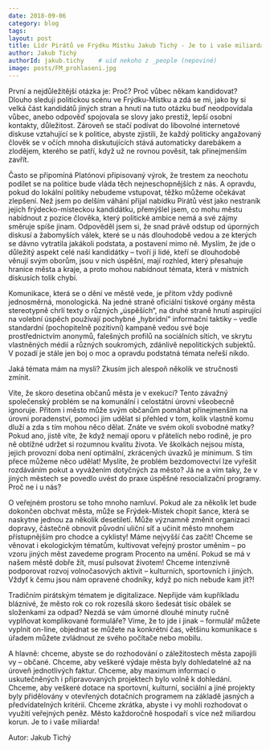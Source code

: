 ```yaml
---
date: 2018-09-06
category: blog
tags:
layout: post
title: Lídr Pirátů ve Frýdku Místku Jakub Tichý - Je to i vaše miliarda!
author: Jakub Tichý
authorId: jakub.tichy    # uid nekoho z _people (nepoviné)
image: posts/FM_prohlaseni.jpg
---
```

První a nejdůležitější otázka je: Proč? Proč vůbec někam kandidovat? Dlouho sleduji politickou scénu ve Frýdku-Místku a zdá se mi, jako by si velká část kandidátů jiných stran a hnutí na tuto otázku buď neodpovídala vůbec, anebo odpověď spojovala se slovy jako prestiž, lepší osobní kontakty, důležitost. Zároveň se stačí podívat do libovolné internetové diskuse vztahující se k politice, abyste zjistili, že každý politicky angažovaný člověk se v očích mnoha diskutujících stává automaticky darebákem a zlodějem, kterého se patří, když už ne rovnou pověsit, tak přinejmenším zavřít.

Často se připomíná Platónovi připisovaný výrok, že trestem za neochotu podílet se na politice bude vláda těch nejneschopnějších z nás. A opravdu, pokud do lokální politiky nebudeme vstupovat, těžko můžeme očekávat zlepšení. Než jsem po delším váhání přijal nabídku Pirátů vést jako nestraník jejich frýdecko-místeckou kandidátku, přemýšlel jsem, co mohu městu nabídnout z pozice člověka, který politické ambice nemá a své zájmy směruje spíše jinam. Odpověděl jsem si, že snad právě odstup od úporných diskusí a žabomyších válek, které se u nás dlouhodobě vedou a ze kterých se dávno vytratila jakákoli podstata, a postavení mimo ně. Myslím, že jde o důležitý aspekt celé naší kandidátky – tvoří ji lidé, kteří se dlouhodobě věnují svým oborům, jsou v nich úspěšní, mají rozhled, který přesahuje hranice města a kraje, a proto mohou nabídnout témata, která v místních diskusích tolik chybí. 

Komunikace, která se o dění ve městě vede, je přitom vždy podivně jednosměrná, monologická. Na jedné straně oficiální tiskové orgány města stereotypně chrlí texty o různých „úspěších“, na druhé straně hnutí aspirující na volební úspěch používají pochybné „hybridní“ informační taktiky – vedle standardní (pochopitelně pozitivní) kampaně vedou své boje prostřednictvím anonymů, falešných profilů na sociálních sítích, ve skrytu vlastněných médií a různých soukromých, zdánlivě nepolitických subjektů. V pozadí je stále jen boj o moc a opravdu podstatná témata neřeší nikdo.

Jaká témata mám na mysli? Zkusím jich alespoň několik ve stručnosti zmínit. 

Víte, že skoro desetina občanů města je v exekuci? Tento závažný společenský problém se na komunální i celostátní úrovni všeobecně ignoruje. Přitom i město může svým občanům pomáhat přinejmenším na úrovni poradenství, pomoci jim udělat si přehled v tom, kolik vlastně komu dluží a zda s tím mohou něco dělat. Znáte ve svém okolí svobodné matky? Pokud ano, jistě víte, že když nemají oporu v přátelích nebo rodině, je pro ně obtížné udržet si rozumnou kvalitu života. Ve školkách nejsou místa, jejich provozní doba není optimální, zkrácených úvazků je minimum. S tím přece můžeme něco udělat! Myslíte, že problém bezdomovectví lze vyřešit rozdáváním pokut a vyvážením dotyčných za město? Já ne a vím taky, že v jiných městech se povedlo uvést do praxe úspěšné resocializační programy. Proč ne i u nás?

O veřejném prostoru se toho mnoho namluví. Pokud ale za několik let bude dokončen obchvat města, může se Frýdek-Místek chopit šance, která se naskytne jednou za několik desetiletí. Může významně změnit organizaci dopravy, částečně obnovit původní uliční síť a učinit město mnohem přístupnějším pro chodce a cyklisty! Máme nejvyšší čas začít! Chceme se věnovat i ekologickým tématům, kultivovat veřejný prostor uměním – po vzoru jiných měst zavedeme program Procento na umění. Pokud se má v našem městě dobře žít, musí pulsovat životem! Chceme intenzivně podporovat rozvoj volnočasových aktivit – kulturních, sportovních i jiných. Vždyť k čemu jsou nám opravené chodníky, když po nich nebude kam jít?!

Tradičním pirátským tématem je digitalizace. Nepřijde vám kupříkladu bláznivé, že město rok co rok rozesílá skoro šedesát tisíc obálek se složenkami za odpad? Nezdá se vám úmorné dlouhé minuty ručně vyplňovat komplikované formuláře? Víme, že to jde i jinak – formulář můžete vyplnit on-line, objednat se můžete na konkrétní čas, většinu komunikace s úřadem můžete zvládnout ze svého počítače nebo mobilu.

A hlavně: chceme, abyste se do rozhodování o záležitostech města zapojili vy – občané. Chceme, aby veškeré výdaje města byly dohledatelné až na úroveň jednotlivých faktur. Chceme, aby maximum informací o uskutečněných i připravovaných projektech bylo volně k dohledání. Chceme, aby veškeré dotace na sportovní, kulturní, sociální a jiné projekty byly přidělovány v otevřených dotačních programem na základě jasných a předvídatelných kritérií. Chceme zkrátka, abyste i vy mohli rozhodovat o využití veřejných peněz. Město každoročně hospodaří s více než miliardou korun. Je to i vaše miliarda!

Autor: Jakub Tichý

